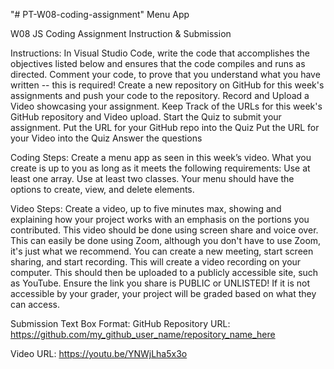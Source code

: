 "# PT-W08-coding-assignment" 
Menu App

W08 JS Coding Assignment Instruction 
& Submission


Instructions:
In Visual Studio Code, write the code that accomplishes the objectives listed below and ensures that the code compiles and runs as directed.
Comment your code, to prove that you understand what you have written -- this is required!
Create a new repository on GitHub for this week's assignments and push your code to the repository.
Record and Upload a Video showcasing your assignment.
Keep Track of the URLs for this week's GitHub repository and Video upload.
Start the Quiz to submit your assignment.
Put the URL for your GitHub repo into the Quiz
Put the URL for your Video into the Quiz
Answer the questions

Coding Steps:
Create a menu app as seen in this week’s video. What you create is up to you as long as it meets the following requirements:
Use at least one array.
Use at least two classes.
Your menu should have the options to create, view, and delete elements.

Video Steps:
Create a video, up to five minutes max, showing and explaining how your project works with an emphasis on the portions you contributed.
This video should be done using screen share and voice over.
This can easily be done using Zoom, although you don't have to use Zoom, it's just what we recommend.
You can create a new meeting, start screen sharing, and start recording.
This will create a video recording on your computer.
This should then be uploaded to a publicly accessible site, such as YouTube.
Ensure the link you share is PUBLIC or UNLISTED!
If it is not accessible by your grader, your project will be graded based on what they can access.

Submission Text Box Format:
GitHub Repository URL: https://github.com/my_github_user_name/repository_name_here

Video URL: https://youtu.be/YNWjLha5x3o